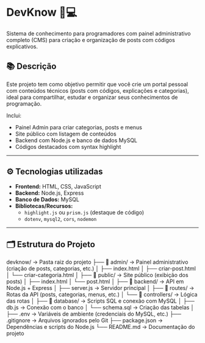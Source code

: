 # DevKnow 🧠💻
Sistema de conhecimento para programadores com painel administrativo completo (CMS) para criação e organização de posts com códigos explicativos.

## 📚 Descrição

Este projeto tem como objetivo permitir que você crie um portal pessoal com conteúdos técnicos (posts com códigos, explicações e categorias), ideal para compartilhar, estudar e organizar seus conhecimentos de programação.

Inclui:
- Painel Admin para criar categorias, posts e menus
- Site público com listagem de conteúdos
- Backend com Node.js e banco de dados MySQL
- Códigos destacados com syntax highlight

---

## ⚙️ Tecnologias utilizadas

- **Frontend:** HTML, CSS, JavaScript
- **Backend:** Node.js, Express
- **Banco de Dados:** MySQL
- **Bibliotecas/Recursos:**
  - `highlight.js` ou `prism.js` (destaque de código)
  - `dotenv`, `mysql2`, `cors`, `nodemon`

---

## 🗂 Estrutura do Projeto

devknow/ → Pasta raiz do projeto ├── 📁 admin/ → Painel administrativo (criação de posts, categorias, etc.) │ ├── index.html │ ├── criar-post.html │ └── criar-categoria.html │ ├── 📁 public/ → Site público (exibição dos posts) │ ├── index.html │ └── post.html │ ├── 📁 backend/ → API em Node.js + Express │ ├── server.js → Servidor principal │ ├── 📁 routes/ → Rotas da API (posts, categorias, menus, etc.) │ └── 📁 controllers/ → Lógica das rotas │ ├── 📁 database/ → Scripts SQL e conexão com MySQL │ ├── db.js → Conexão com o banco │ └── schema.sql → Criação das tabelas │ ├── .env → Variáveis de ambiente (credenciais do MySQL, etc.) ├── .gitignore → Arquivos ignorados pelo Git ├── package.json → Dependências e scripts do Node.js └── README.md → Documentação do projeto
